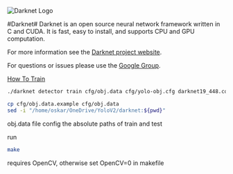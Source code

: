 ![Darknet Logo](http://pjreddie.com/media/files/darknet-black-small.png)

#Darknet#
Darknet is an open source neural network framework written in C and CUDA. It is fast, easy to install, and supports CPU and GPU computation.

For more information see the [Darknet project website](http://pjreddie.com/darknet).

For questions or issues please use the [Google Group](https://groups.google.com/forum/#!forum/darknet).


[How To Train](https://timebutt.github.io/static/how-to-train-yolov2-to-detect-custom-objects/)

```bash
./darknet detector train cfg/obj.data cfg/yolo-obj.cfg darknet19_448.conv.23
```

```bash
cp cfg/obj.data.example cfg/obj.data
sed -i "/home/oskar/OneDrive/YoloV2/darknet:${pwd}"
```

obj.data file
config the absolute paths of train and test

run 

```bash
make
```

requires OpenCV, otherwise set OpenCV=0 in makefile